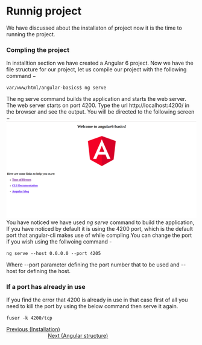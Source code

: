 # Runnig project
We have discussed about the installaton of project now it is the time to running the project.
### Compling the project
In installtion section we have created a Angular 6 project.
Now we have the file structure for our project, let us compile our project with the following command −
<br/>
```
var/www/html/angular-basics$ ng serve 
```
The ng serve command builds the application and starts the web server.
The web server starts on port 4200. Type the url http://localhost:4200/ in the browser and see the output. You will be directed to the following screen −
<img src="../images/ngServe.png" height="80%">
You have noticed we have used *ng serve* command to build the application, If you have noticed by default it is using the 4200 port, which  is the default port that angular-cli makes use of while compling.You can change the port if you wish using the follwoing command -
```
ng serve --host 0.0.0.0 --port 4205
```
Where --port parameter defining the port number that to be used and --host for defining the host.
### If a port has already in use 
If you find the error that 4200 is already in use in that case first of all you need to kill the port by using the below command then serve it again.
```
fuser -k 4200/tcp 
```
<div>
	<span><a href ="ttps://github.com/satish-dev/angular-basics/blob/master/documentation/Installation.md" >Previous (Installation)</a></span>
	&nbsp;&nbsp;&nbsp;&nbsp;&nbsp;&nbsp;&nbsp;&nbsp;&nbsp;&nbsp;&nbsp;&nbsp;&nbsp;
	&nbsp;&nbsp;&nbsp;&nbsp;&nbsp;&nbsp;&nbsp;&nbsp;&nbsp;&nbsp;&nbsp;&nbsp;&nbsp;
	&nbsp;&nbsp;&nbsp;&nbsp;&nbsp;&nbsp;&nbsp;&nbsp;&nbsp;&nbsp;&nbsp;&nbsp;&nbsp;
	&nbsp;&nbsp;&nbsp;&nbsp;&nbsp;&nbsp;&nbsp;&nbsp;&nbsp;&nbsp;&nbsp;&nbsp;&nbsp;
    &nbsp;&nbsp;&nbsp;&nbsp;&nbsp;&nbsp;&nbsp;&nbsp;&nbsp;&nbsp;&nbsp;&nbsp;&nbsp;
	&nbsp;&nbsp;&nbsp;&nbsp;&nbsp;&nbsp;&nbsp;&nbsp;&nbsp;&nbsp;&nbsp;&nbsp;&nbsp;
	&nbsp;&nbsp;&nbsp;&nbsp;&nbsp;&nbsp;&nbsp;&nbsp;&nbsp;&nbsp;&nbsp;&nbsp;&nbsp;
	&nbsp;&nbsp;&nbsp;&nbsp;&nbsp;&nbsp;&nbsp;&nbsp;&nbsp;&nbsp;&nbsp;&nbsp;&nbsp;
	<span><a href ="https://github.com/satish-dev/angular-basics/blob/master/documentation/Angular20%structure.md" >Next (Angular structure)</a> </span>
</div>